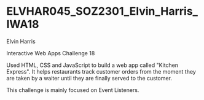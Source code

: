 # ELVHAR045_SOZ2301_Elvin_Harris_IWA18

Elvin Harris

Interactive Web Apps Challenge 18

Used HTML, CSS and JavaScript to build a web app called "Kitchen Express". It helps restaurants track customer orders from the moment they are taken by a waiter until they are finally served to the customer. 

This challenge is mainly focused on Event Listeners.
